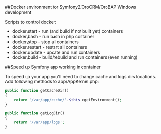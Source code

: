 ##Docker environment for Symfony2/OroCRM/OroBAP Windows development

Scripts to control docker:
- docker\start - run (and build if not built yet) containers
- docker\bash - run bash in php container
- docker\stop - stop all containers
- docker\restart - restart all containers
- docker\update - update and run containers
- docker\build - build/rebuild and run containers (even running)

##Speed up Symfony app working in container

To speed up your app you'll need to change cache and logs dirs locations. Add following methods to app/AppKernel.php:
```php
public function getCacheDir()
{
    return '/var/app/cache/'.$this->getEnvironment();
}

public function getLogDir()
{
    return '/var/app/logs';
}
```
